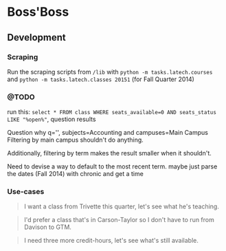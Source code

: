 # Boss'Boss



## Development

### Scraping
Run the scraping scripts from `/lib` with `python -m tasks.latech.courses` and `python -m tasks.latech.classes 20151` (for Fall Quarter 2014)


### @TODO

run this: `select * FROM class WHERE seats_available=0 AND seats_status LIKE "%open%"`, question results

Question why q='', subjects=Accounting and campuses=Main Campus
Filtering by main campus shouldn't do anything.

Additionally, filtering by term makes the result smaller when it shouldn't.

Need to devise a way to default to the most recent term. maybe just parse the dates (Fall 2014) with chronic and get a time


### Use-cases

> I want a class from Trivette this quarter, let's see what he's teaching.

> I'd prefer a class that's in Carson-Taylor so I don't have to run from Davison to GTM.

> I need three more credit-hours, let's see what's still available.